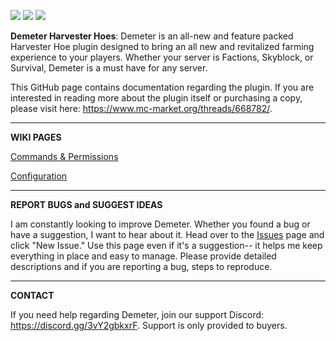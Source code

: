 ![](https://i.imgur.com/Nicyqra.png)
[![](https://img.shields.io/github/issues/landoncrabtree/demeter-public)](https://github.com/landoncrabtree/demeter-public/issues "![](https://img.shields.io/github/issues/landoncrabtree/demeter-public)")
[![](https://img.shields.io/discord/857330372719280138)](https://discord.gg/3vY2gbkxrF "![](https://img.shields.io/discord/857330372719280138)")

**Demeter Harvester Hoes**: Demeter is an all-new and feature packed Harvester Hoe plugin designed to bring an all new and revitalized farming experience to your players. Whether your server is Factions, Skyblock, or Survival, Demeter is a must have for any server.

This GitHub page contains documentation regarding the plugin. If you are interested in reading more about the plugin itself or purchasing a copy, please visit here: https://www.mc-market.org/threads/668782/.


------------

**WIKI PAGES**

[Commands & Permissions](https://github.com/landoncrabtree/demeter-public/wiki/Commands-&-Permissions "Commands & Permissions")

[Configuration](https://github.com/landoncrabtree/demeter-public/wiki/Configuration "Configuration")

------------

**REPORT BUGS and SUGGEST IDEAS** 

I am constantly looking to improve Demeter. Whether you found a bug or have a suggestion, I want to hear about it. Head over to the [Issues](https://github.com/landoncrabtree/demeter-public/issues "Issues") page and click "New Issue." Use this page even if it's a suggestion-- it helps me keep everything in place and easy to manage. Please provide detailed descriptions and if you are reporting a bug, steps to reproduce. 

------------

**CONTACT**

If you need help regarding Demeter, join our support Discord: https://discord.gg/3vY2gbkxrF. Support is only provided to buyers. 

